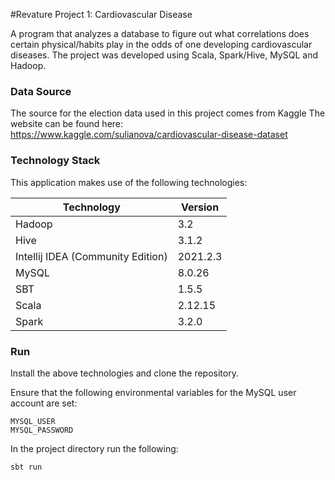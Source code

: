 #Revature Project 1: Cardiovascular Disease

A program that analyzes a database to figure out what correlations does certain physical/habits play in the odds of one developing cardiovascular diseases. The project was 
developed using Scala, Spark/Hive, MySQL and Hadoop.

### Data Source

The source for the election data used in this project comes from Kaggle
The website can be found here: https://www.kaggle.com/sulianova/cardiovascular-disease-dataset

### Technology Stack

This application makes use of the following technologies:

Technology | Version
---------- | -------
Hadoop | 3.2
Hive | 3.1.2
Intellij IDEA (Community Edition) | 2021.2.3
MySQL | 8.0.26
SBT | 1.5.5
Scala | 2.12.15
Spark | 3.2.0

### Run

Install the above technologies and clone the repository.

Ensure that the following environmental variables for the MySQL user account are set:

```
MYSQL_USER
MYSQL_PASSWORD
```

In the project directory run the following:

```
sbt run
```


